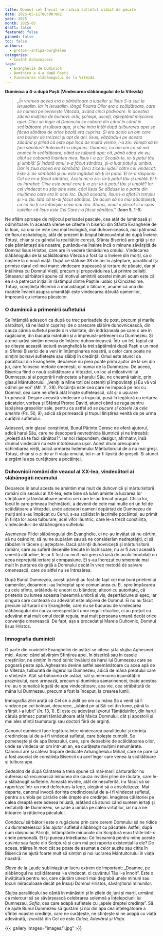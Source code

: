 ```yaml
---
title: Domnul cel Înviat ne ridică sufletul slăbit de păcate  
date: 2025-05-11T00:00:00Z
year: 2025
month: 2025-05
draft: false
featured: false
pinned: false
toc: false
authors:
  - protos--antipa-burghelea
categories:
  - Cuvânt duhovnicesc
tags:
  - Evanghelia de Duminică
  - Duminica a 4-a după Paști
  - Vindecarea slăbănogului de la Vitezda
---
```

**Duminica a 4-a după Paști (Vindecarea slăbănogului de la Vitezda)**

> _„În vremea aceea era o sărbătoare a iudeilor și Iisus S-a suit la Ierusalim. Iar în Ierusalim, lângă Poarta Oilor era o scăldătoare, care se numea pe evreiește Vitezda, având cinci pridvoare. În acestea zăcea mulțime de bolnavi: orbi, șchiopi, uscați, așteptând mișcarea apei. Căci un înger al Domnului se cobora din când în când în scăldătoare și tulbura apa, și cine intra întâi după tulburarea apei se făcea sănătos de orice boală era cuprins. Și era acolo un om care era bolnav de treizeci și opt de ani. Iisus, văzându-l pe acesta zăcând și știind că este așa încă de multă vreme, i-a zis: Voiești să te faci sănătos? Bolnavul I-a răspuns: Doamne, nu am om ca să mă arunce în scăldătoare, când se tulbură apa; că, până când vin eu, altul se coboară înaintea mea. Iisus i-a zis: Scoală-te, ia-ți patul tău și umblă! Și îndată omul s-a făcut sănătos, și-a luat patul și umbla. Dar în ziua aceea era sâmbătă. Deci ziceau iudeii către cel vindecat: Este zi de sâmbătă și nu este îngăduit să-ți iei patul. El le-a răspuns: Cel ce m-a făcut sănătos, Acela mi-a zis: Ia-ți patul tău și umblă. Ei l-au întrebat: Cine este omul care ți-a zis: Ia-ți patul tău și umblă? Iar cel vindecat nu știa cine este, căci Iisus Se dăduse la o parte din mulțimea care era în acel loc. După aceasta, Iisus l-a aflat în templu și i-a zis: Iată că te-ai făcut sănătos. De acum să nu mai păcătuiești, ca să nu ți se întâmple ceva mai rău. Atunci, omul a plecat și a spus iudeilor că Iisus este Cel Care l-a făcut sănătos.”_ (**_Ioan_ 5, 1-5**)

Ne aflăm aproape de mijlocul perioadei pascale, cea atât de luminoasă și odihnitoare. În această vreme se citește în biserici din Sfânta Evanghelie de la Ioan, ca una ce este cea mai teologică, mai duhovnicească, mai pătrunsă de fiorul eshatologic, atât de prezent în timpul binecuvântat de după Înviere. Totuși, chiar și cu gândul la realitățile cerești, Sfânta Biserică are grijă și de cele pământești ale noastre, punându-ne înainte încă o minune săvârșită de Domnul Iisus Hristos, care are în vedere tămăduirea omului. Vindecarea slăbănogului de la scăldătoarea Vitezda a fost ca o înviere din morți, ca o naștere la o nouă viață. După ce stătuse 38 de ani în așteptare, paraliticul își primise darul cel mai mare: vindecare trupească și iertare de păcate, dar și întâlnirea cu Domnul Vieții, precum și propovăduirea Lui printre ceilalți. Sinaxarul sărbătorii spune că motivul amintirii acestei minuni acum este că ea s-a petrecut inițial în răstimpul dintre Paștile iudaic și Cincizecime. Totuși, conștiința Bisericii a mai adăugat o tâlcuire, anume că una din roadele Învierii asupra umanității este vindecarea dăruită oamenilor, împreună cu iertarea păcatelor.

### O duminică a primenirii sufletului

Se întâmplă adeseori ca după ce trec perioadele de post, precum și marile sărbători, să ne lăsăm cuprinși de o oarecare slăbire duhovnicească, din cauza căreia sufletul pierde din vitalitate, din îndrăzneala pe care o are în rugăciune, din bucuria mântuirii și a împreună-petrecerii cu Dumnezeu. Și atunci iarăși simțim nevoia de întărire duhovnicească. Într-un fel, faptul că se citește această lectură evanghelică la trei săptămâni după Paști e un mod al Sfintei Biserici de a veni în întâmpinarea noastră, a celor care poate ne simțim bolnavi sufletește sau slăbiți în credință. Omul este atunci ca paraliticul din Evanghelie, deoarece nu prea poate primi ajutor de la cei din jur, care folosesc metode omenești, ci numai de la Dumnezeu. De aceea, Biserica fiind o nouă scăldătoare a Vitezdei, un loc al milostivirii lui Dumnezeu și al pogorârii neîncetate a harului Său, ne cheamă tainic, prin glasul Mântuitorului: „Veniți la Mine toți cei osteniți și împovărați și Eu vă voi odihni pe voi” (_Mt._ 11, 28). Pocăința este cea care ne împacă pe noi cu Domnul, cea care ne oferă atât liniște sufletească, cât și o ușurare trupească. Despre această vindecare a trupului, pusă în legătură cu iertarea păcatelor, vorbea și Sfântul Proroc David, atunci când se ruga pentru ispășirea greșelilor sale, pentru ca astfel _să se bucure și oasele lui cele smerite_ (_Ps._ 50, 9), adică să primească și trupul liniștirea venită de pe urma curățirii sufletului.

Adeseori, prin glasul conștiinței, Bunul Părinte Ceresc ne oferă ajutorul, adică harul Său, care ne descoperă nevrednicia lăuntrică și ne întreabă: „Voiești să te faci sănătos?”. Iar noi răspundem, desigur, afirmativ, însă drumul vindecării nu este întotdeauna ușor. Acest drum presupune schimbarea vieții, adică urmarea îndemnului Mântuitorului de a nu mai greși. Totuși, chiar și o zi de ar fi viața omului, tot n-ar fi lipsită de greșeli. Și atunci alergăm la apa curățitoare a pocăinței.

### Duhovnicii români din veacul al XX-lea, vindecători ai slăbănogirii neamului

Deoarece în anul acesta ne amintim mai mult de duhovnicii și mărturisitorii români din secolul al XX-lea, este bine să luăm aminte la lucrarea lor sfințitoare și tămăduitoare pentru cei care le-au trecut pragul. Chilia lor, locul în care primeau închinătorii, a devenit de cele mai multe ori un fel de scăldătoare a Vitezdei, unde adeseori oameni depărtați de Dumnezeu de mulți ani s-au împăcat cu Cerul, s-au scăldat în lacrimile pocăinței, au primit în ființa lor acea tulburare, acel vifor lăuntric, care le-a trezit conștiința, vindecându-i de slăbănogirea sufletului.

Asemenea Pildei slăbănogului din Evanghelie, ei ne-au învățat să nu cârtim, să nu osândim, să nu ne supărăm sau să ne considerăm nedreptățiți, ci să răbdăm în tăcere și așteptare. Dacă părinții duhovnicești și mărturisitorii români, care au suferit deceniile trecute în închisoare, nu ar fi avut această smerită atitudine, le-ar fi fost cu mult mai greu să iasă de acolo înnobilați cu acea neprețuită iertare și compasiune. Ei s-au încrezut cu smerenie mai mult în purtarea de grijă a Domnului decât în vreo metodă de salvare omenească, care de altfel nu se întrezărea.

După Bunul Dumnezeu, acești părinți au fost de fapt cei mai buni prieteni ai oamenilor, deoarece i-au îndreptat spre comuniunea cu El, spre împăcarea cu cele sfinte, arătându-le uneori cu blândețe, alteori cu autoritate, că prietenia cu lumea aceasta înseamnă umbră și vis, deșertăciune și eșec, iar singura care contează cu adevărat este alipirea de Domnul. Ei nu au făcut precum cărturarii din Evanghelie, care nu se bucurau de vindecarea slăbănogului din cauza nerespectării unor reguli ritualice, ci au prețuit cu adevărat mai mult omul decât regula, mai mult persoana umană decât orice convenție omenească. De fapt, așa a procedat și Marele Duhovnic, Domnul Iisus Hristos.

### Imnografia duminicii

O parte din cuvintele Evangheliei de astăzi se citesc și la slujba Aghesmei mici. Atunci când săvârșim Sfințirea apei, în biserică sau în casele creștinilor, ne simțim în mod tainic învăluiți de harul lui Dumnezeu care se pogoară peste apă. Agheasma devine astfel asemănătoare cu acea apă de la Vitezda, tulburată de îngerul lui Dumnezeu, adică de mâna preotului care o sfințește. Atât sărbătoarea de astăzi, cât și miercurea înjumătățirii praznicului, care urmează, precum și duminica samarinencei, toate acestea trei au o tematică legată de apa vindecătoare, apa vie, cea străbătută de mâna lui Dumnezeu, precum a fost la început, la crearea lumii.

Imnografia zilei arată că Cel ce a zidit pe om cu mâna Sa a venit să îi vindece pe cei bolnavi, deoarece, „iubind pe ai Săi cei din lume, până la sfârșit i-a iubit” (_In._ 13, 1). El este cu adevărat Izvorul Tămăduirilor, din harul căruia primesc puteri tămăduitoare atât Maica Domnului, cât și apostolii și mai ales sfinții taumaturgi sau doctori fără de arginți.

Canonul duminicii face legătura între vindecarea paraliticului și dorința credinciosului de a-i fi vindecat sufletul, care bolește cumplit. Se pomenește și de apa Botezului, care, spre deosebire de scăldătoarea oilor, unde se vindeca un om într-un an, ea curățește mulțimi nenumărate. Canonul are și câteva tropare dedicate Arhanghelului Mihail, care se pare că a fost asociat de conștiința Bisericii cu acel înger care venea la scăldătoare și tulbura apa.

_Sedealna_ de după Cântarea a treia spune că mai-marii cărturarilor nu sufereau să recunoască minunea din cauza invidiei pline de răutate, care le-a slăbănogit sufletele. Această invidie, atât de nesuferită, i-a făcut să se raporteze într-un mod defectuos la lege, alegând să o absolutizeze. Mai departe, canonul invocă dorința credinciosului de a-i fi vindecat sufletul, pentru a umbla pe cărările cele drepte ale credinței. Imaginea călătoriei pe calea dreaptă este adesea reluată, arătând că atunci când suntem iertați și restabiliți de Dumnezeu, se cade a umbla pe calea virtuților, iar nu a ne întoarce la rătăcirea păcatului.

_Condacul_ sărbătorii este o rugăciune prin care cerem Domnului să ne ridice cu dumnezeiescul Său ajutor sufletul slăbănogit cu păcatele. Astfel, după cum obișnuiau Părinții, întâmplările minunate din Scriptură erau trăite într-o cheie personală. Ei își puneau întrebarea: Ce înseamnă pentru mine aceste cuvinte sau fapte din Scriptură și cum mă pot raporta existențial la ele? De aceea, trăirea în mod cât se poate de asumat a celor auzite sau citite în Biserică ne ajută foarte mult să simțim și noi lucrarea Mântuitorului în viața noastră.

_Slava_ de la Laude subliniază un lucru extrem de important: „Doamne, pe slăbănogul nu scăldătoarea l-a vindecat, ci cuvântul Tău l-a înnoit”. Este o învățătură pentru noi, care căutăm uneori mai degrabă unele minuni sau locuri miraculoase decât pe Însuși Domnul Hristos, săvârșitorul minunilor.

Slujba paraliticului se cântă în mănăstiri și în zilele de luni și marți, urmând ca miercuri să se săvârșească celebrarea solemnă a Înțelepciunii lui Dumnezeu, _Sofia_, cea care adapă sufletele cu „apele dreptei credințe”. Să ne ajute Bunul Dumnezeu să gustăm și noi din apa cea înțelegătoare a sfintei noastre credințe, care ne curățește, ne sfințește și ne adapă cu viață adevărată, izvorâtă din Cel ce este _Calea, Adevărul și Viața_.

{{< gallery images="images/1.jpg" >}}